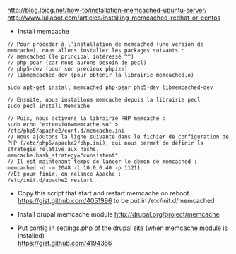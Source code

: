 http://blog.loicg.net/how-to/installation-memcached-ubuntu-server/   
http://www.lullabot.com/articles/installing-memcached-redhat-or-centos

* Install memcache

```
// Pour procéder à l’installation de memcached (une version de memcache), nous allons installer les packages suivants :
// memcached (le principal intéressé ^^)
// php-pear (car nous aurons besoin de pecl)
// php5-dev (pour son précieux phpize)
// libmemcached-dev (pour obtenir la librairie memcached.o)

sudo apt-get install memcached php-pear php5-dev libmemcached-dev

// Ensuite, nous installons memcache depuis la librairie pecl
sudo pecl install Memcache

// Puis, nous activons la librairie PHP memcache :
sudo echo "extension=memcache.so" > /etc/php5/apache2/conf.d/memcache.ini
// Nous ajoutons la ligne suivante dans le fichier de configuration de PHP (/etc/php5/apache2/php.ini), qui nous permet de définir la stratégie relative aux hashs.
memcache.hash_strategy="consistent"
// Il est maintenant temps de lancer le démon de memcached :
memcached -d -m 2048 -l 10.0.0.40 -p 11211
//Et pour finir, on relance Apache :
/etc/init.d/apache2 restart

```

* Copy this script that start and restart memcache on reboot   
https://gist.github.com/4051996 to be put in /etc/init.d/memcached     

* Install drupal memcache module 
http://drupal.org/project/memcache

* Put config in settings.php of the drupal site 
(when memcache module is installed)   
https://gist.github.com/4194356
